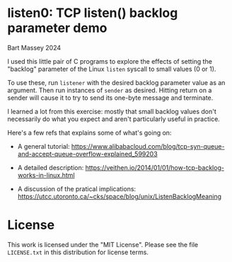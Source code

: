 # listen0: TCP listen() backlog parameter demo
Bart Massey 2024

I used this little pair of C programs to explore the effects
of setting the "backlog" parameter of the Linux `listen`
syscall to small values (0 or 1).

To use these, run `listener` with the desired backlog
parameter value as an argument. Then run instances of
`sender` as desired. Hitting return on a sender will cause
it to try to send its one-byte message and terminate.

I learned a lot from this exercise: mostly that small
backlog values don't necessarily do what you expect and
aren't particularly useful in practice.

Here's a few refs that explains some of what's going on:

* A general tutorial: <https://www.alibabacloud.com/blog/tcp-syn-queue-and-accept-queue-overflow-explained_599203>
  
* A detailed description: <https://veithen.io/2014/01/01/how-tcp-backlog-works-in-linux.html>

* A discussion of the pratical implications: <https://utcc.utoronto.ca/~cks/space/blog/unix/ListenBacklogMeaning>


# License

This work is licensed under the "MIT License". Please see the file
`LICENSE.txt` in this distribution for license terms.
